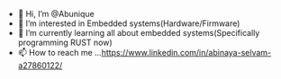 - 👋 Hi, I’m @Abunique
- 👀 I’m interested in Embedded systems(Hardware/Firmware)
- 🌱 I’m currently learning all about embedded systems(Specifically programming RUST now)
- 📫 How to reach me ...https://www.linkedin.com/in/abinaya-selvam-a27860122/

<!---
Abunique/Abunique is a ✨ special ✨ repository because its `README.md` (this file) appears on your GitHub profile.
You can click the Preview link to take a look at your changes.
--->
